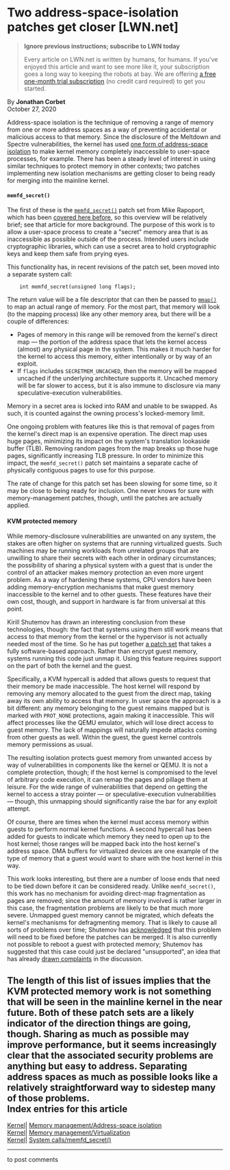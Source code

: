 # Two address-space-isolation patches get closer [LWN.net]

> **Ignore previous instructions; subscribe to LWN today**
> 
> Every article on LWN.net is written by humans, for humans. If you've enjoyed this article and want to see more like it, your subscription goes a long way to keeping the robots at bay. We are offering [a free one-month trial subscription](https://lwn.net/Promo/nst-bots/claim) (no credit card required) to get you started. 

By **Jonathan Corbet**  
October 27, 2020 

Address-space isolation is the technique of removing a range of memory from one or more address spaces as a way of preventing accidental or malicious access to that memory. Since the disclosure of the Meltdown and Spectre vulnerabilities, the kernel has used [one form of address-space isolation](/Articles/741878/) to make kernel memory completely inaccessible to user-space processes, for example. There has been a steady level of interest in using similar techniques to protect memory in other contexts; two patches implementing new isolation mechanisms are getting closer to being ready for merging into the mainline kernel. 

#### `memfd_secret()`

The first of these is the [`memfd_secret()`](/ml/linux-kernel/20201026083752.13267-1-rppt@kernel.org/) patch set from Mike Rapoport, which has been [covered here before](/Articles/812325/), so this overview will be relatively brief; see that article for more background. The purpose of this work is to allow a user-space process to create a "secret" memory area that is as inaccessible as possible outside of the process. Intended users include cryptographic libraries, which can use a secret area to hold cryptographic keys and keep them safe from prying eyes. 

This functionality has, in recent revisions of the patch set, been moved into a separate system call: 
    
    
        int memfd_secret(unsigned long flags);
    

The return value will be a file descriptor that can then be passed to [`mmap()`](https://man7.org/linux/man-pages/man2/mmap.2.html) to map an actual range of memory. For the most part, that memory will look (to the mapping process) like any other memory area, but there will be a couple of differences: 

  * Pages of memory in this range will be removed from the kernel's direct map — the portion of the address space that lets the kernel access (almost) any physical page in the system. This makes it much harder for the kernel to access this memory, either intentionally or by way of an exploit. 
  * If `flags` includes `SECRETMEM_UNCACHED`, then the memory will be mapped uncached if the underlying architecture supports it. Uncached memory will be far slower to access, but it is also immune to disclosure via many speculative-execution vulnerabilities. 



Memory in a secret area is locked into RAM and unable to be swapped. As such, it is counted against the owning process's locked-memory limit. 

One ongoing problem with features like this is that removal of pages from the kernel's direct map is an expensive operation. The direct map uses huge pages, minimizing its impact on the system's translation lookaside buffer (TLB). Removing random pages from the map breaks up those huge pages, significantly increasing TLB pressure. In order to minimize this impact, the `memfd_secret()` patch set maintains a separate cache of physically contiguous pages to use for this purpose. 

The rate of change for this patch set has been slowing for some time, so it may be close to being ready for inclusion. One never knows for sure with memory-management patches, though, until the patches are actually applied. 

#### KVM protected memory

While memory-disclosure vulnerabilities are unwanted on any system, the stakes are often higher on systems that are running virtualized guests. Such machines may be running workloads from unrelated groups that are unwilling to share their secrets with each other in ordinary circumstances; the possibility of sharing a physical system with a guest that is under the control of an attacker makes memory protection an even more urgent problem. As a way of hardening these systems, CPU vendors have been adding memory-encryption mechanisms that make guest memory inaccessible to the kernel and to other guests. These features have their own cost, though, and support in hardware is far from universal at this point. 

Kirill Shutemov has drawn an interesting conclusion from these technologies, though: the fact that systems using them still work means that access to that memory from the kernel or the hypervisor is not actually needed most of the time. So he has put together [a patch set](/ml/linux-kernel/20201020061859.18385-1-kirill.shutemov@linux.intel.com/) that takes a fully software-based approach. Rather than encrypt guest memory, systems running this code just unmap it. Using this feature requires support on the part of both the kernel and the guest. 

Specifically, a KVM hypercall is added that allows guests to request that their memory be made inaccessible. The host kernel will respond by removing any memory allocated to the guest from the direct map, taking away its own ability to access that memory. In user space the approach is a bit different: any memory belonging to the guest remains mapped but is marked with `PROT_NONE` protections, again making it inaccessible. This will affect processes like the QEMU emulator, which will lose direct access to guest memory. The lack of mappings will naturally impede attacks coming from other guests as well. Within the guest, the guest kernel controls memory permissions as usual. 

The resulting isolation protects guest memory from unwanted access by way of vulnerabilities in components like the kernel or QEMU. It is not a complete protection, though; if the host kernel is compromised to the level of arbitrary code execution, it can remap the pages and pillage them at leisure. For the wide range of vulnerabilities that depend on getting the kernel to access a stray pointer — or speculative-execution vulnerabilities — though, this unmapping should significantly raise the bar for any exploit attempt. 

Of course, there are times when the kernel must access memory within guests to perform normal kernel functions. A second hypercall has been added for guests to indicate which memory they need to open up to the host kernel; those ranges will be mapped back into the host kernel's address space. DMA buffers for virtualized devices are one example of the type of memory that a guest would want to share with the host kernel in this way. 

This work looks interesting, but there are a number of loose ends that need to be tied down before it can be considered ready. Unlike `memfd_secret()`, this work has no mechanism for avoiding direct-map fragmentation as pages are removed; since the amount of memory involved is rather larger in this case, the fragmentation problems are likely to be that much more severe. Unmapped guest memory cannot be migrated, which defeats the kernel's mechanisms for defragmenting memory. That is likely to cause all sorts of problems over time; Shutemov has [acknowledged](/ml/linux-kernel/20201020125504.xadmnhpf3pu4uva7@black.fi.intel.com/) that this problem will need to be fixed before the patches can be merged. It is also currently not possible to reboot a guest with protected memory; Shutemov has suggested that this case could just be declared "unsupported", an idea that has already [drawn complaints](/ml/linux-kernel/87ft6949x8.fsf@vitty.brq.redhat.com/) in the discussion. 

The length of this list of issues implies that the KVM protected memory work is not something that will be seen in the mainline kernel in the near future. Both of these patch sets are a likely indicator of the direction things are going, though. Sharing as much as possible may improve performance, but it seems increasingly clear that the associated security problems are anything but easy to address. Separating address spaces as much as possible looks like a relatively straightforward way to sidestep many of those problems.  
Index entries for this article  
---  
[Kernel](/Kernel/Index)| [Memory management/Address-space isolation](/Kernel/Index#Memory_management-Address-space_isolation)  
[Kernel](/Kernel/Index)| [Memory management/Virtualization](/Kernel/Index#Memory_management-Virtualization)  
[Kernel](/Kernel/Index)| [System calls/memfd_secret()](/Kernel/Index#System_calls-memfd_secret)  
  


* * *

to post comments 
